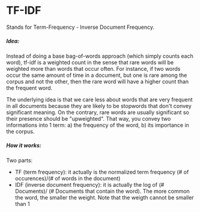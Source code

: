 # TF-IDF

Stands for Term-Frequency - Inverse Document Frequency.

##### Idea:
Instead of doing a base bag-of-words approach (which simply counts each word), 
tf-idf is a weighted count in the sense that rare words will be weighted more than words that occur often. For instance, if two words occur the same amount of time in a document, but one is rare among the corpus and not the other, 
then the rare word will have a higher count than the frequent word.

The underlying idea is that we care less about words that are very frequent in all documents because they are likely to be stopwords that don't convey significant meaning. On the contrary, rare words are usually significant so their presence should be "upweighted". That way, you convey two informations into 1 term: a) the frequency of the word, b) its importance in the corpus.

##### How it works:
Two parts:
- TF (term frequency): it actually is the normalized term frequency (# of occurences)/(# of words in the document)
- IDF (inverse document frequency): it is actually the log of (# Documents)/ (# Documents that contain the word). The more common the word, the smaller the weight. Note that the weigth cannot be smaller than 1
